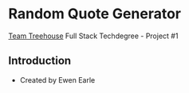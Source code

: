 # Random Quote Generator

<a href="https://teamtreehouse.com" target="_blank">Team Treehouse</a> Full Stack Techdegree - Project #1

## Introduction

* Created by Ewen Earle





